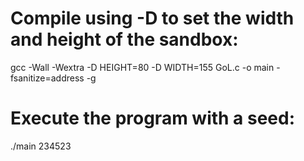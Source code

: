 # Compile using -D to set the width and height of the sandbox:

gcc -Wall -Wextra -D HEIGHT=80 -D WIDTH=155 GoL.c -o main -fsanitize=address -g

# Execute the program with a seed:

./main 234523
